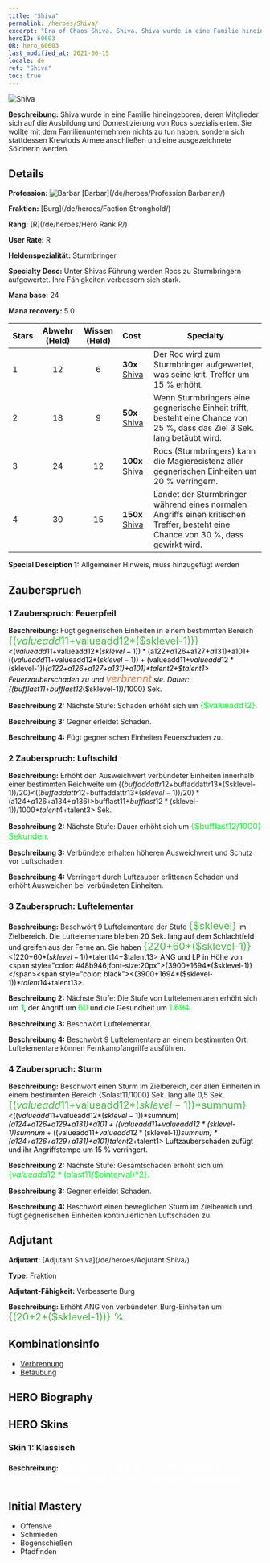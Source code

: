 ```yaml
---
title: "Shiva"
permalink: /heroes/Shiva/
excerpt: "Era of Chaos Shiva. Shiva. Shiva wurde in eine Familie hineingeboren, deren Mitglieder sich auf die Ausbildung und Domestizierung von Rocs spezialisierten. Sie wollte mit dem Familienunternehmen nichts zu tun haben, sondern sich stattdessen Krewlods Armee anschließen und eine ausgezeichnete Söldnerin werden."
heroID: 60603
QR: hero_60603
last_modified_at: 2021-06-15
locale: de
ref: "Shiva"
toc: true
---
```

  ![Shiva](/images/h/h_Shiwa.jpg)

 **Beschreibung:** Shiva wurde in eine Familie hineingeboren, deren Mitglieder sich auf die Ausbildung und Domestizierung von Rocs spezialisierten. Sie wollte mit dem Familienunternehmen nichts zu tun haben, sondern sich stattdessen Krewlods Armee anschließen und eine ausgezeichnete Söldnerin werden.
## Details
 **Profession:** ![Barbar](/images/h/h_prof_7.png)  [Barbar](/de/heroes/Profession Barbarian/)

 **Fraktion:** [Burg](/de/heroes/Faction Stronghold/)

 **Rang:** [R](/de/heroes/Hero Rank R/)

 **User Rate:** R

 **Heldenspezialität:** Sturmbringer

 **Specialty Desc:** Unter Shivas Führung werden Rocs zu Sturmbringern aufgewertet. Ihre Fähigkeiten verbessern sich stark.

 **Mana base:** 24

 **Mana recovery:** 5.0


  | Stars | Abwehr (Held) | Wissen (Held) | Cost |     Specialty     |
  |---------|:---------------:|:---------------:|:--|--------------------|
  |    1    | 12 | 6 | **30x** [Shiva](/ItemsDE/her_376/) | Der Roc wird zum Sturmbringer aufgewertet, was seine krit. Treffer um 15 % erhöht. |
  |    2    | 18 | 9 | **50x** [Shiva](/ItemsDE/her_376/) | Wenn Sturmbringers <Donner> eine gegnerische Einheit trifft, besteht eine Chance von 25 %, dass das Ziel 3 Sek. lang betäubt wird. |
  |    3    | 24 | 12 | **100x** [Shiva](/ItemsDE/her_376/) | Rocs (Sturmbringers) <Wirbelsturmbarriere> kann die Magieresistenz aller gegnerischen Einheiten um 20 % verringern. |
  |    4    | 30 | 15 | **150x** [Shiva](/ItemsDE/her_376/) | Landet der Sturmbringer während eines normalen Angriffs einen kritischen Treffer, besteht eine Chance von 30 %, dass <Donner> gewirkt wird. |

 **Special Desciption 1:** Allgemeiner Hinweis, muss hinzugefügt werden

## Zauberspruch
### 1 Zauberspruch: Feuerpfeil
 **Beschreibung:** Fügt gegnerischen Einheiten in einem bestimmten Bereich <span style="color: #48b946;font-size:20px">{($valueadd11+$valueadd12*($sklevel-1))}</span><span style="color: black"><($valueadd11+$valueadd12*($sklevel-1))*($a122+$a126+$a127+$a131)+$a101+(($valueadd11+$valueadd12*($sklevel-1))+($valueadd11+$valueadd12*($sklevel-1))*($a122+$a126+$a127+$a131)+$a101)*$talent2+$talent1> Feuerzauberschaden zu und <span style="color: #e07c44;font-size:20px">verbrennt</span><span style="color: black"> sie. Dauer: {($bufflast11+$bufflast12*($sklevel-1))/1000} Sek.

 **Beschreibung 2:** Nächste Stufe: Schaden erhöht sich um <span style="color: #00ff22;font-size:16px">{$valueadd12}.</span><span style="color: black">

 **Beschreibung 3:** Gegner erleidet Schaden.

 **Beschreibung 4:** Fügt gegnerischen Einheiten Feuerschaden zu.

### 2 Zauberspruch: Luftschild
 **Beschreibung:** Erhöht den Ausweichwert verbündeter Einheiten innerhalb einer bestimmten Reichweite um {($buffaddattr12+$buffaddattr13*($sklevel-1))/20}<(($buffaddattr12+$buffaddattr13*($sklevel-1))/20)*($a124+$a126+$a134+$a136)> % und gewährt ihnen Immunität gegen Luftzauberschaden. Dauer: <span style="color: #48b946;font-size:20px">{($bufflast11+$bufflast12*($sklevel-1))/1000}</span><span style="color: black"><($bufflast11+$bufflast12*($sklevel-1))/1000*$talent4+$talent3> Sek.

 **Beschreibung 2:** Nächste Stufe: Dauer erhöht sich um <span style="color: #00ff22;font-size:16px">{$bufflast12/1000} Sekunden.</span><span style="color: black">

 **Beschreibung 3:** Verbündete erhalten höheren Ausweichwert und Schutz vor Luftschaden.

 **Beschreibung 4:** Verringert durch Luftzauber erlittenen Schaden und erhöht Ausweichen bei verbündeten Einheiten.

### 3 Zauberspruch: Luftelementar
 **Beschreibung:** Beschwört 9 Luftelementare der Stufe <span style="color: #48b946;font-size:20px">{$sklevel}</span><span style="color: black"> im Zielbereich. Die Luftelementare bleiben 20 Sek. lang auf dem Schlachtfeld und greifen aus der Ferne an. Sie haben <span style="color: #48b946;font-size:20px">{220+60*($sklevel-1)}</span><span style="color: black"><(220+60*($sklevel-1))*$talent14+$talent13> ANG und LP in Höhe von <span style="color: #48b946;font-size:20px">{3900+1694*($sklevel-1)}</span><span style="color: black"><(3900+1694*($sklevel-1))*$talent14+$talent13>.

 **Beschreibung 2:** Nächste Stufe: Die Stufe von Luftelementaren erhöht sich um <span style="color: #00ff22;font-size:16px">1</span><span style="color: black">, der Angriff um <span style="color: #00ff22;font-size:16px">60</span><span style="color: black"> und die Gesundheit um <span style="color: #00ff22;font-size:16px">1.694.</span><span style="color: black">

 **Beschreibung 3:** Beschwört Luftelementar.

 **Beschreibung 4:** Beschwört 9 Luftelementare an einem bestimmten Ort. Luftelementare können Fernkampfangriffe ausführen.

### 4 Zauberspruch: Sturm
 **Beschreibung:** Beschwört einen Sturm im Zielbereich, der allen Einheiten in einem bestimmten Bereich {$olast11/1000} Sek. lang alle 0,5 Sek. <span style="color: #48b946;font-size:20px">{($valueadd11+$valueadd12*($sklevel-1))*$sumnum}</span><span style="color: black"><(($valueadd11+$valueadd12*($sklevel-1))*$sumnum)*($a124+$a126+$a129+$a131)+$a101+(($valueadd11+$valueadd12*($sklevel-1))*$sumnum+(($valueadd11+$valueadd12*($sklevel-1))*$sumnum)*($a124+$a126+$a129+$a131)+$a101)*$talent2+$talent1> Luftzauberschaden zufügt und ihr Angriffstempo um 15 % verringert.

 **Beschreibung 2:** Nächste Stufe: Gesamtschaden erhöht sich um <span style="color: #00ff22;font-size:16px">{$valueadd12*($olast11/$ointerval)*2}.</span><span style="color: black">

 **Beschreibung 3:** Gegner erleidet Schaden.

 **Beschreibung 4:** Beschwört einen beweglichen Sturm im Zielbereich und fügt gegnerischen Einheiten kontinuierlichen Luftschaden zu.


## Adjutant

 **Adjutant:**  [Adjutant Shiva](/de/heroes/Adjutant Shiva/) 

 **Type:**  Fraktion 

 **Adjutant-Fähigkeit:**  Verbesserte Burg 

 **Beschreibung:** Erhöht ANG von verbündeten Burg-Einheiten um <span style="color: #48b946;font-size:20px">{(20+2*($sklevel-1))} %</span><span style="color: black">.

## Kombinationsinfo

* [Verbrennung](/de/combination/Verbrennung/) 
* [Betäubung](/de/combination/Betäubung/) 

## HERO Biography

## HERO Skins
### Skin 1: **Klassisch**

 **Beschreibung:** <span style="color: #ffffff;font-size:20px">Der Sturm verkörpert die Flügel, mit denen ich fliege. Der Himmel ist mein Jagdgebiet!</span>



## Initial Mastery
   - Offensive
   - Schmieden
   - Bogenschießen
   - Pfadfinden

